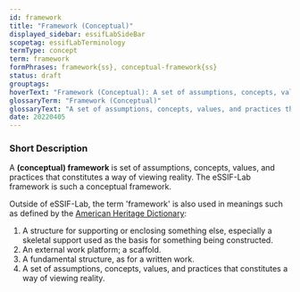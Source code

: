 ```yaml
---
id: framework
title: "Framework (Conceptual)"
displayed_sidebar: essifLabSideBar
scopetag: essifLabTerminology
termType: concept
term: framework
formPhrases: framework{ss}, conceptual-framework{ss}
status: draft
grouptags:
hoverText: "Framework (Conceptual): A set of assumptions, concepts, values, and practices that constitutes a way of viewing reality."
glossaryTerm: "Framework (Conceptual)"
glossaryText: "A set of assumptions, concepts, values, and practices that constitutes a way of viewing reality."
date: 20220405
---
```


### Short Description
A **(conceptual) framework** is set of assumptions, concepts, values, and practices that constitutes a way of viewing reality. The eSSIF-Lab framework is such a conceptual framework.

Outside of eSSIF-Lab, the term 'framework' is also used in meanings such as defined by the [American Heritage Dictionary](https://www.ahdictionary.com/word/search.html?q=framework):
1. A structure for supporting or enclosing something else, especially a skeletal support used as the basis for something being constructed.
2. An external work platform; a scaffold.
3. A fundamental structure, as for a written work.
4. A set of assumptions, concepts, values, and practices that constitutes a way of viewing reality.
